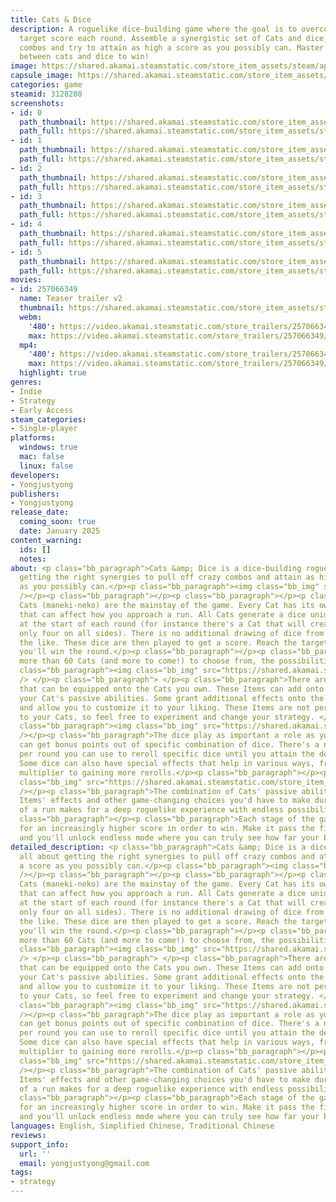 ```yaml
---
title: Cats & Dice
description: A roguelike dice-building game where the goal is to overcome an ever-increasing
  target score each round. Assemble a synergistic set of Cats and dice, go for crazy
  combos and try to attain as high a score as you possibly can. Master the synergy
  between cats and dice to win!
image: https://shared.akamai.steamstatic.com/store_item_assets/steam/apps/3128280/header.jpg?t=1730102835
capsule_image: https://shared.akamai.steamstatic.com/store_item_assets/steam/apps/3128280/eaf55403f145564fede10167ff5080086e1cd682/capsule_231x87.jpg?t=1730102835
categories: game
steamid: 3128280
screenshots:
- id: 0
  path_thumbnail: https://shared.akamai.steamstatic.com/store_item_assets/steam/apps/3128280/ss_02b6a5ff23f533d4e18947c72e2f621137d70a87.600x338.jpg?t=1730102835
  path_full: https://shared.akamai.steamstatic.com/store_item_assets/steam/apps/3128280/ss_02b6a5ff23f533d4e18947c72e2f621137d70a87.1920x1080.jpg?t=1730102835
- id: 1
  path_thumbnail: https://shared.akamai.steamstatic.com/store_item_assets/steam/apps/3128280/ss_acce44b1993c7a9ac4961577e743f2e59e402c94.600x338.jpg?t=1730102835
  path_full: https://shared.akamai.steamstatic.com/store_item_assets/steam/apps/3128280/ss_acce44b1993c7a9ac4961577e743f2e59e402c94.1920x1080.jpg?t=1730102835
- id: 2
  path_thumbnail: https://shared.akamai.steamstatic.com/store_item_assets/steam/apps/3128280/ss_fc6fdffed203bc8b74b7e572feb38b3d6c6b95fa.600x338.jpg?t=1730102835
  path_full: https://shared.akamai.steamstatic.com/store_item_assets/steam/apps/3128280/ss_fc6fdffed203bc8b74b7e572feb38b3d6c6b95fa.1920x1080.jpg?t=1730102835
- id: 3
  path_thumbnail: https://shared.akamai.steamstatic.com/store_item_assets/steam/apps/3128280/ss_27f8e0f034b3670c22571eca02acbd421c00c785.600x338.jpg?t=1730102835
  path_full: https://shared.akamai.steamstatic.com/store_item_assets/steam/apps/3128280/ss_27f8e0f034b3670c22571eca02acbd421c00c785.1920x1080.jpg?t=1730102835
- id: 4
  path_thumbnail: https://shared.akamai.steamstatic.com/store_item_assets/steam/apps/3128280/ss_f4b5c05886e931201354bea132d66260f1b925f8.600x338.jpg?t=1730102835
  path_full: https://shared.akamai.steamstatic.com/store_item_assets/steam/apps/3128280/ss_f4b5c05886e931201354bea132d66260f1b925f8.1920x1080.jpg?t=1730102835
- id: 5
  path_thumbnail: https://shared.akamai.steamstatic.com/store_item_assets/steam/apps/3128280/ss_1d61d9fd012be6334cf4392bce390436d03d3926.600x338.jpg?t=1730102835
  path_full: https://shared.akamai.steamstatic.com/store_item_assets/steam/apps/3128280/ss_1d61d9fd012be6334cf4392bce390436d03d3926.1920x1080.jpg?t=1730102835
movies:
- id: 257066349
  name: Teaser trailer v2
  thumbnail: https://shared.akamai.steamstatic.com/store_item_assets/steam/apps/257066349/487bc976d1cac6b4d851b8b9cc916c0bc1da534b/movie_600x337.jpg?t=1729223293
  webm:
    '480': https://video.akamai.steamstatic.com/store_trailers/257066349/movie480_vp9.webm?t=1729223293
    max: https://video.akamai.steamstatic.com/store_trailers/257066349/movie_max_vp9.webm?t=1729223293
  mp4:
    '480': https://video.akamai.steamstatic.com/store_trailers/257066349/movie480.mp4?t=1729223293
    max: https://video.akamai.steamstatic.com/store_trailers/257066349/movie_max.mp4?t=1729223293
  highlight: true
genres:
- Indie
- Strategy
- Early Access
steam_categories:
- Single-player
platforms:
  windows: true
  mac: false
  linux: false
developers:
- Yongjustyong
publishers:
- Yongjustyong
release_date:
  coming_soon: true
  date: January 2025
content_warning:
  ids: []
  notes:
about: <p class="bb_paragraph">Cats &amp; Dice is a dice-building roguelike all about
  getting the right synergies to pull off crazy combos and attain as high a score
  as you possibly can.</p><p class="bb_paragraph"><img class="bb_img" src="https://shared.akamai.steamstatic.com/store_item_assets/steam/apps/3128280/extras/scoring-gif.gif?t=1730102835"
  /></p><p class="bb_paragraph"></p><p class="bb_paragraph"></p><p class="bb_paragraph">The
  Cats (maneki-neko) are the mainstay of the game. Every Cat has its own passive ability
  that can affect how you approach a run. All Cats generate a dice unique to them
  at the start of each round (for instance there's a Cat that will create a dice with
  only four on all sides). There is no additional drawing of dice from your deck or
  the like. These dice are then played to get a score. Reach the target score and
  you'll win the round.</p><p class="bb_paragraph"></p><p class="bb_paragraph">With
  more than 60 Cats (and more to come!) to choose from, the possibilities are endless.</p><p
  class="bb_paragraph"><img class="bb_img" src="https://shared.akamai.steamstatic.com/store_item_assets/steam/apps/3128280/extras/Cats-lineup.gif?t=1730102835"
  /> </p><p class="bb_paragraph"> </p><p class="bb_paragraph">There are various Items
  that can be equipped onto the Cats you own. These Items can add onto or even alter
  your Cat's passive abilities. Some grant additional effects onto the Cat's dice
  and allow you to customize it to your liking. These Items are not permanently attached
  to your Cats, so feel free to experiment and change your strategy. </p><p class="bb_paragraph"></p><p
  class="bb_paragraph"><img class="bb_img" src="https://shared.akamai.steamstatic.com/store_item_assets/steam/apps/3128280/extras/Items.gif?t=1730102835"
  /></p><p class="bb_paragraph">The dice play as important a role as your Cats. You
  can get bonus points out of specific combination of dice. There's a number of rerolls
  per round you can use to reroll specific dice until you attain the desired outcome.
  Some dice can also have special effects that help in various ways, from adding scoring
  multiplier to gaining more rerolls.</p><p class="bb_paragraph"></p><p class="bb_paragraph"><img
  class="bb_img" src="https://shared.akamai.steamstatic.com/store_item_assets/steam/apps/3128280/extras/Dice-roll.gif?t=1730102835"
  /></p><p class="bb_paragraph">The combination of Cats' passive abilities, dice effects,
  Items' effects and other game-changing choices you'd have to make during the course
  of a run makes for a deep roguelike experience with endless possibilities. </p><p
  class="bb_paragraph"></p><p class="bb_paragraph">Each stage of the game will ask
  for an increasingly higher score in order to win. Make it pass the final hurdle
  and you'll unlock endless mode where you can truly see how far your build can go.</p>
detailed_description: <p class="bb_paragraph">Cats &amp; Dice is a dice-building roguelike
  all about getting the right synergies to pull off crazy combos and attain as high
  a score as you possibly can.</p><p class="bb_paragraph"><img class="bb_img" src="https://shared.akamai.steamstatic.com/store_item_assets/steam/apps/3128280/extras/scoring-gif.gif?t=1730102835"
  /></p><p class="bb_paragraph"></p><p class="bb_paragraph"></p><p class="bb_paragraph">The
  Cats (maneki-neko) are the mainstay of the game. Every Cat has its own passive ability
  that can affect how you approach a run. All Cats generate a dice unique to them
  at the start of each round (for instance there's a Cat that will create a dice with
  only four on all sides). There is no additional drawing of dice from your deck or
  the like. These dice are then played to get a score. Reach the target score and
  you'll win the round.</p><p class="bb_paragraph"></p><p class="bb_paragraph">With
  more than 60 Cats (and more to come!) to choose from, the possibilities are endless.</p><p
  class="bb_paragraph"><img class="bb_img" src="https://shared.akamai.steamstatic.com/store_item_assets/steam/apps/3128280/extras/Cats-lineup.gif?t=1730102835"
  /> </p><p class="bb_paragraph"> </p><p class="bb_paragraph">There are various Items
  that can be equipped onto the Cats you own. These Items can add onto or even alter
  your Cat's passive abilities. Some grant additional effects onto the Cat's dice
  and allow you to customize it to your liking. These Items are not permanently attached
  to your Cats, so feel free to experiment and change your strategy. </p><p class="bb_paragraph"></p><p
  class="bb_paragraph"><img class="bb_img" src="https://shared.akamai.steamstatic.com/store_item_assets/steam/apps/3128280/extras/Items.gif?t=1730102835"
  /></p><p class="bb_paragraph">The dice play as important a role as your Cats. You
  can get bonus points out of specific combination of dice. There's a number of rerolls
  per round you can use to reroll specific dice until you attain the desired outcome.
  Some dice can also have special effects that help in various ways, from adding scoring
  multiplier to gaining more rerolls.</p><p class="bb_paragraph"></p><p class="bb_paragraph"><img
  class="bb_img" src="https://shared.akamai.steamstatic.com/store_item_assets/steam/apps/3128280/extras/Dice-roll.gif?t=1730102835"
  /></p><p class="bb_paragraph">The combination of Cats' passive abilities, dice effects,
  Items' effects and other game-changing choices you'd have to make during the course
  of a run makes for a deep roguelike experience with endless possibilities. </p><p
  class="bb_paragraph"></p><p class="bb_paragraph">Each stage of the game will ask
  for an increasingly higher score in order to win. Make it pass the final hurdle
  and you'll unlock endless mode where you can truly see how far your build can go.</p>
languages: English, Simplified Chinese, Traditional Chinese
reviews:
support_info:
  url: ''
  email: yongjustyong@gmail.com
tags:
- strategy
---
```

